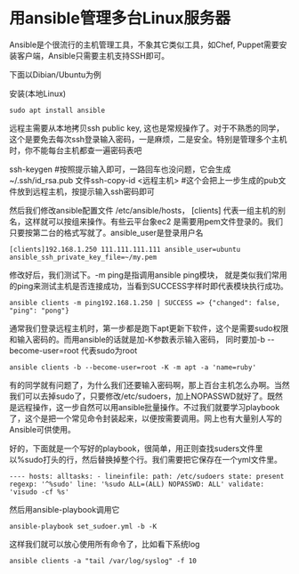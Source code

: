 # 用ansible管理多台Linux服务器

Ansible是个很流行的主机管理工具，不象其它类似工具，如Chef, Puppet需要安装客户端，Ansible只需要主机支持SSH即可。

下面以Dibian/Ubuntu为例

安装(本地Linux)

```
sudo apt install ansible
```

远程主需要从本地拷贝ssh public key, 这也是常规操作了。对于不熟悉的同学，这个是要免去每次ssh登录输入密码，一是麻烦，二是安全。特别是管理多个主机时，你不能每台主机都查一遍密码表吧

ssh-keygen #按照提示输入即可，一路回车也没问题，它会生成~/.ssh/id_rsa.pub 文件ssh-copy-id <远程主机> #这个会把上一步生成的pub文件放到远程主机，按提示输入ssh密码即可

然后我们修改ansible配置文件 /etc/ansible/hosts， [clients] 代表一组主机的别名，这样就可以按组来操作。有些云平台象ec2 是需要用pem文件登录的。我们只要按第二台的格式写就了。ansible_user是登录用户名

```
[clients]192.168.1.250 111.111.111.111 ansible_user=ubuntu ansible_ssh_private_key_file=~/my.pem
```

修改好后，我们测试下。-m ping是指调用ansible ping模块， 就是类似我们常用的ping来测试主机是否连接成功，当看到SUCCESS字样时即代表模块执行成功。

```
ansible clients -m ping192.168.1.250 | SUCCESS => {"changed": false, "ping": "pong"}
```

通常我们登录远程主机时，第一步都是跑下apt更新下软件，这个是需要sudo权限和输入密码的。而用ansible的话就是加-K参数表示输入密码， 同时要加-b --become-user=root 代表sudo为root

```
ansible clients -b --become-user=root -K -m apt -a 'name=ruby'
```

有的同学就有问题了，为什么我们还要输入密码啊，那上百台主机怎么办啊。当然我们可以去掉sudo了，只要修改/etc/sudoers，加上NOPASSWD就好了。既然是远程操作，这一步自然可以用ansible批量操作。不过我们就要学习playbook了，这个是把一个常见命令封装起来，以便按需要调用。网上也有大量别人写的Ansible可供使用。

好的，下面就是一个写好的playbook，很简单，用正则查找suders文件里以%sudo打头的行，然后替换掉整个行。我们需要把它保存在一个yml文件里。

```
---- hosts: alltasks: - lineinfile: path: /etc/sudoers state: present regexp: '^%sudo' line: '%sudo ALL=(ALL) NOPASSWD: ALL' validate: 'visudo -cf %s'
```

然后用ansible-playbook调用它

```
ansible-playbook set_sudoer.yml -b -K
```

这样我们就可以放心使用所有命令了，比如看下系统log

```
ansible clients -a "tail /var/log/syslog" -f 10
```

